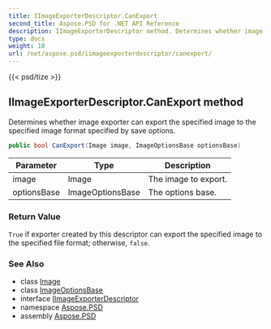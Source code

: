 ```yaml
---
title: IImageExporterDescriptor.CanExport
second_title: Aspose.PSD for .NET API Reference
description: IImageExporterDescriptor method. Determines whether image exporter can export the specified image to the specified image format specified by save options
type: docs
weight: 10
url: /net/aspose.psd/iimageexporterdescriptor/canexport/
---
```

{{< psd/tize >}}
## IImageExporterDescriptor.CanExport method

Determines whether image exporter can export the specified image to the specified image format specified by save options.

```csharp
public bool CanExport(Image image, ImageOptionsBase optionsBase)
```

| Parameter | Type | Description |
| --- | --- | --- |
| image | Image | The image to export. |
| optionsBase | ImageOptionsBase | The options base. |

### Return Value

`True` if exporter created by this descriptor can export the specified image to the specified file format; otherwise, `false`.

### See Also

* class [Image](../../image/)
* class [ImageOptionsBase](../../imageoptionsbase/)
* interface [IImageExporterDescriptor](../)
* namespace [Aspose.PSD](../../../aspose.psd/)
* assembly [Aspose.PSD](../../../)


